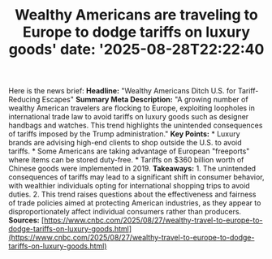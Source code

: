 ﻿---
title: "Wealthy Americans are traveling to Europe to dodge tariffs on luxury goods'
date: '2025-08-28T22:22:40"
category: "Markets"
summary: ""
slug: "wealthy americans are traveling to europe to dodge tariffs o"
source_urls:
  - "https://www.cnbc.com/2025/08/27/wealthy-travel-to-europe-to-dodge-tariffs-on-luxury-goods.html"
seo:
  title: "Wealthy Americans are traveling to Europe to dodge tariffs on luxury goods | Hash n Hedge'
  description: '"
  keywords: ["news", "markets", "brief"]
---
Here is the news brief:  **Headline:** "Wealthy Americans Ditch U.S. for Tariff-Reducing Escapes"  **Summary Meta Description:** "A growing number of wealthy American travelers are flocking to Europe, exploiting loopholes in international trade law to avoid tariffs on luxury goods such as designer handbags and watches. This trend highlights the unintended consequences of tariffs imposed by the Trump administration."  **Key Points:**  * Luxury brands are advising high-end clients to shop outside the U.S. to avoid tariffs. * Some Americans are taking advantage of European "freeports" where items can be stored duty-free. * Tariffs on $360 billion worth of Chinese goods were implemented in 2019.  **Takeaways:**  1. The unintended consequences of tariffs may lead to a significant shift in consumer behavior, with wealthier individuals opting for international shopping trips to avoid duties. 2. This trend raises questions about the effectiveness and fairness of trade policies aimed at protecting American industries, as they appear to disproportionately affect individual consumers rather than producers.  **Sources:** [https://www.cnbc.com/2025/08/27/wealthy-travel-to-europe-to-dodge-tariffs-on-luxury-goods.html](https://www.cnbc.com/2025/08/27/wealthy-travel-to-europe-to-dodge-tariffs-on-luxury-goods.html) 
